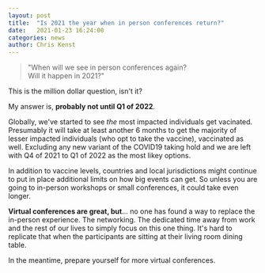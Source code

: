 ```yaml
---
layout: post
title:  "Is 2021 the year when in person conferences return?"
date:   2021-01-23 16:24:00
categories: news
author: Chris Kenst
---
```


> "When will we see in person conferences again? <br>
> Will it happen in 2021?"

This is the million dollar question, isn't it? 

My answer is, **probably not until Q1 of 2022**.

Globally, we've started to see *the* most impacted individuals get vacinated. Presumably it will take at least another 6 months to get the majority of lesser impacted individuals (who opt to take the vaccine), vaccinated as well. Excluding any new variant of the COVID19 taking hold and we are left with Q4 of 2021 to Q1 of 2022 as the most likey options.

In addition to vaccine levels, countries and local jurisdictions might continue to put in place additional limits on how big events can get. So unless you are going to in-person workshops or small conferences, it could take even longer. 

**Virtual conferences are great, but**... no one has found a way to replace the in-person experience. The networking. The dedicated time away from work and the rest of our lives to simply focus on this one thing. It's hard to replicate that when the participants are sitting at their living room dining table.

In the meantime, prepare yourself for more virtual conferences. 